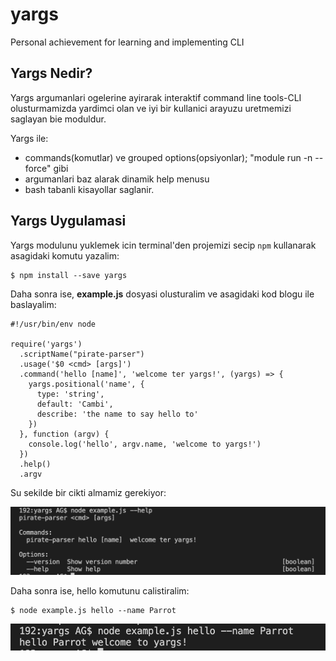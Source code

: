 # yargs
Personal achievement for learning and implementing CLI

## Yargs Nedir?

Yargs argumanlari ogelerine ayirarak interaktif command line tools-CLI olusturmamizda yardimci olan ve iyi bir kullanici arayuzu uretmemizi saglayan bie moduldur.

Yargs ile:

- commands(komutlar) ve grouped options(opsiyonlar); "module run -n --force" gibi  
- argumanlari baz alarak dinamik help menusu
- bash tabanli kisayollar
saglanir.

## Yargs Uygulamasi

Yargs modulunu yuklemek icin terminal'den projemizi secip `npm` kullanarak asagidaki komutu yazalim:

```
$ npm install --save yargs
```
Daha sonra ise, **example.js** dosyasi olusturalim ve asagidaki kod blogu ile baslayalim:

```
#!/usr/bin/env node

require('yargs')
  .scriptName("pirate-parser")
  .usage('$0 <cmd> [args]')
  .command('hello [name]', 'welcome ter yargs!', (yargs) => {
    yargs.positional('name', {
      type: 'string',
      default: 'Cambi',
      describe: 'the name to say hello to'
    })
  }, function (argv) {
    console.log('hello', argv.name, 'welcome to yargs!')
  })
  .help()
  .argv

```
Su sekilde bir cikti almamiz gerekiyor:

![alt](yargs_help.png)

Daha sonra ise, hello komutunu calistiralim:

```
$ node example.js hello --name Parrot
```

![alt](parrot.png)
